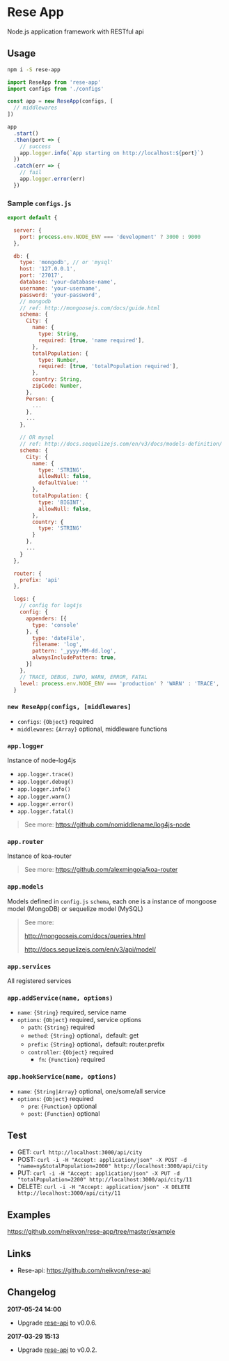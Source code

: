 # Rese App

Node.js application framework with RESTful api

## Usage

```bash
npm i -S rese-app
```

```js
import ReseApp from 'rese-app'
import configs from './configs'

const app = new ReseApp(configs, [
  // middlewares
])

app
  .start()
  .then(port => {
    // success
    app.logger.info(`App starting on http://localhost:${port}`)
  })
  .catch(err => {
    // fail
    app.logger.error(err)
  })
```

### Sample `configs.js`

```js
export default {

  server: {
    port: process.env.NODE_ENV === 'development' ? 3000 : 9000
  },

  db: {
    type: 'mongodb', // or 'mysql'
    host: '127.0.0.1',
    port: '27017',
    database: 'your-database-name',
    username: 'your-username',
    password: 'your-password',
    // mongodb
    // ref: http://mongoosejs.com/docs/guide.html
    schema: {
      City: {
        name: {
          type: String,
          required: [true, 'name required'],
        },
        totalPopulation: {
          type: Number,
          required: [true, 'totalPopulation required'],
        },
        country: String,
        zipCode: Number,
      },
      Person: {
        ...
      },
      ...
    },

    // OR mysql
    // ref: http://docs.sequelizejs.com/en/v3/docs/models-definition/
    schema: {
      City: {
        name: {
          type: 'STRING',
          allowNull: false,
          defaultValue: ''
        },
        totalPopulation: {
          type: 'BIGINT',
          allowNull: false,
        },
        country: {
          type: 'STRING'
        }
      },
      ...
    }
  },

  router: {
    prefix: 'api'
  },

  logs: {
    // config for log4js
    config: {
      appenders: [{
        type: 'console'
      }, {
        type: 'dateFile',
        filename: 'log',
        pattern: '_yyyy-MM-dd.log',
        alwaysIncludePattern: true,
      }]
    },
    // TRACE, DEBUG, INFO, WARN, ERROR, FATAL
    level: process.env.NODE_ENV === 'production' ? 'WARN' : 'TRACE',
  }
```

### `new ReseApp(configs, [middlewares]`
- `configs`: `{Object}` required
- `middlewares`: `{Array}` optional, middleware functions

### `app.logger`
Instance of node-log4js
- `app.logger.trace()`
- `app.logger.debug()`
- `app.logger.info()`
- `app.logger.warn()`
- `app.logger.error()`
- `app.logger.fatal()`
> See more: https://github.com/nomiddlename/log4js-node

### `app.router`
Instance of koa-router
> See more: https://github.com/alexmingoia/koa-router
### `app.models`

Models defined in `config.js` `schema`, each one is a instance of mongoose model (MongoDB) or sequelize model (MySQL)
> See more:
>
> http://mongoosejs.com/docs/queries.html
>
> http://docs.sequelizejs.com/en/v3/api/model/

### `app.services`
All registered services

### `app.addService(name, options)`
- `name`: `{String}` required, service name
- `options`: `{Object}` required, service options
    - `path`: `{String}` required
    - `method`: `{String}` optional，default: get
    - `prefix`: `{String}` optional，default: router.prefix
    - `controller`: `{Object}` required
      - `fn`: `{Function}` required

### `app.hookService(name, options)`
- `name`: `{String|Array}` optional, one/some/all service
- `options`: `{Object}` required
    - `pre`: `{Function}` optional
    - `post`: `{Function}` optional

## Test
- GET: `curl http://localhost:3000/api/city`
- POST: `curl -i -H "Accept: application/json" -X POST -d "name=ny&totalPopulation=2000" http://localhost:3000/api/city`
- PUT: `curl -i -H "Accept: application/json" -X PUT -d "totalPopulation=2200" http://localhost:3000/api/city/11`
- DELETE: `curl -i -H "Accept: application/json" -X DELETE http://localhost:3000/api/city/11`

## Examples
https://github.com/neikvon/rese-app/tree/master/example

## Links
- Rese-api: https://github.com/neikvon/rese-api

## Changelog

**2017-05-24 14:00**
- Upgrade [rese-api](https://www.npmjs.com/package/rese-api)  to v0.0.6.

**2017-03-29 15:13**
- Upgrade [rese-api](https://www.npmjs.com/package/rese-api)  to v0.0.2.
